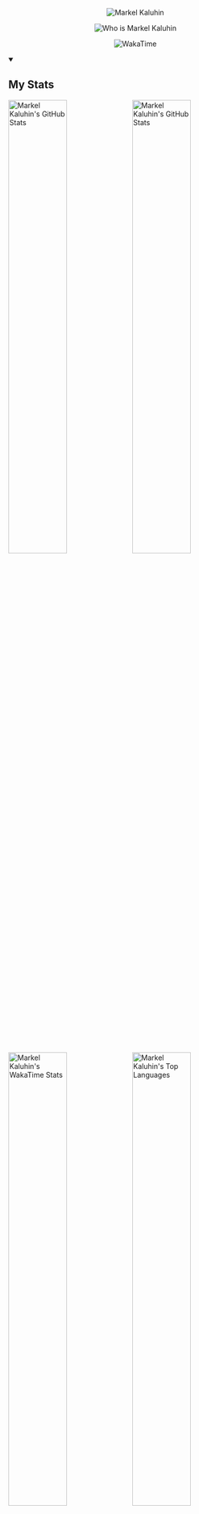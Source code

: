 <p align="center">
    <img alt="Markel Kaluhin" src="https://readme-typing-svg.demolab.com?font=Ubuntu+Mono&size=21&pause=0&color=A1CA40&center=true&vCenter=true&repeat=false&width=435&background=000000&lines=Markel+Kaluhin"/>
<p>
<p align="center">
    <img alt="Who is Markel Kaluhin" src="https://readme-typing-svg.demolab.com?font=Ubuntu+Mono&size=21&pause=1000&color=A1CA40&center=true&vCenter=true&width=435&background=000000&lines=12%2B+years+in+Software+Engineering;Full-stack+Development;Architectural+and+Infrastructure+Design;DevOps%2C+CI%2FCD%2C+DBA"/>
<p>

<p align="center">
    <img alt="WakaTime" src="https://wakatime.com/badge/user/5a7d5b04-7687-4a4f-91a4-d662e0063fbd.svg"/>
<p>


<details open>
<summary><h2>My Stats</h2></summary>
<p align="left">
    <img width="48%" alt="Markel Kaluhin's GitHub Stats" src="http://github-readme-streak-stats.herokuapp.com?user=Markel-Kaluhin&theme=merko&date_format=j%2Fn%5B%2FY%5D"/>
    <img width="48%" alt="Markel Kaluhin's GitHub Stats" src="https://github-readme-stats.vercel.app/api?username=Markel-Kaluhin&show_icons=true&theme=merko&rank_icon=github"/>
</p>
<p align="left">
    <img width="48%" alt="Markel Kaluhin's WakaTime Stats" src="https://github-readme-stats.vercel.app/api/wakatime?username=Merkamponius&theme=merko"/>
    <img width="48%" alt="Markel Kaluhin's Top Languages" src="https://github-readme-stats.vercel.app/api/top-langs/?username=Markel-Kaluhin&langs_count=20&layout=donut&theme=merko"/>
</p>
<p align="center">
    <img width="100%" alt="Markel Kaluhin's GitHub activity graph" src="https://github-readme-activity-graph.vercel.app/graph?username=Markel-Kaluhin&theme=merko"/>
</p>
</details>

<details open>
<summary><h2>My Technical Stack</h2></summary>
<h3>Languages</h3>
<p align="left">
    <a href="https://markelkaluh.in/general/skills/python/">
        <img alt="Python" src="https://img.shields.io/badge/Python-14354C?logo=python&logoColor=white"/>
    </a>
    <a href="https://markelkaluh.in/general/skills/typescript/">
        <img alt="TypeScript" src="https://img.shields.io/badge/TypeScript-3178C6?logo=typescript&logoColor=white"/>
    </a>
    <a href="https://markelkaluh.in/general/skills/pl-pgsql/">
        <img alt="PL/pgSQL" src="https://img.shields.io/badge/PostgreSQL-316192?logo=postgresql&logoColor=white&label=PL%2FpgSQL"/>
    </a>
    <a href="https://markelkaluh.in/general/skills/pl-python/">
        <img alt="PL/Python" src="https://img.shields.io/badge/PostgreSQL-316192?logo=postgresql&logoColor=white&label=PL%2FPython"/>
    </a>
    <a href="https://markelkaluh.in/general/skills/javascript/">
        <img alt="JavaScript" src="https://img.shields.io/badge/JavaScript-F7DF1E?logo=javascript&logoColor=white"/>
    </a>
</p>

<h3>Frameworks</h3>
<p align="left">
    <a href="https://markelkaluh.in/general/skills/fastapi/">
        <img alt="FastAPI" src="https://img.shields.io/badge/Python-14354C?logo=fastapi&logoColor=00CCB8&label=FastAPI&labelColor=2E313E"/>
    </a>
    <a href="https://markelkaluh.in/general/skills/tornado/">
        <img alt="Tornado" src="https://img.shields.io/badge/Python-14354C?logo=python&logoColor=CEEBED&label=Tornado&labelColor=2F80B9"/>
    </a>
    <a href="https://markelkaluh.in/general/skills/flask/">
        <img alt="Flask" src="https://img.shields.io/badge/Python-14354C?logo=flask&logoColor=ACDFE1&label=Flask&labelColor=206D74"/>
    </a>
    <a href="https://markelkaluh.in/general/skills/aiohttp/">
        <img alt="aiohttp" src="https://img.shields.io/badge/Python-14354C?logo=aiohttp&logoColor=2c5bb4&label=aiohttp&labelColor=white"/>
    </a>
    <a href="https://markelkaluh.in/general/skills/django/">
        <img alt="Django" src="https://img.shields.io/badge/Python-14354C?logo=django&logoColor=white&label=Django&labelColor=0C4B33"/>
    </a>
    <a href="https://markelkaluh.in/general/skills/cherrypy/">
        <img alt="CherryPy" src="https://img.shields.io/badge/Python-14354C?logo=python&logoColor=BD1D25&label=CherryPy&labelColor=F5E391"/>
    </a>
    <a href="https://markelkaluh.in/general/skills/pyramid/">
        <img alt="Pyramid" src="https://img.shields.io/badge/Python-14354C?logo=python&logoColor=white&label=Pyramid&labelColor=BF1F2D"/>
    </a>
    <a href="https://markelkaluh.in/general/skills/serverless/">
        <img alt="Serverless" src="https://img.shields.io/badge/JavaScript-F7DF1E?logo=serverless&logoColor=F55750&label=Serverless&labelColor=black"/>
    </a>
    <a href="https://markelkaluh.in/general/skills/angular/">
        <img alt="Angular" src="https://img.shields.io/badge/TypeScript-3178C6?logo=angular&logoColor=DD0531&label=Angular&labelColor=303030"/>
    </a>    
    <a href="https://markelkaluh.in/general/skills/react/">
        <img alt="React" src="https://img.shields.io/badge/TypeScript-3178C6?logo=react&logoColor=389ECA&label=React&labelColor=23272F"/>
    </a>
    <a href="https://markelkaluh.in/general/skills/angularjs/">
        <img alt="AngularJS" src="https://img.shields.io/badge/JavaScript-F7DF1E?logo=angularjs&logoColor=A6120C&label=AngularJS&labelColor=263238"/>
    </a>
    <a href="https://markelkaluh.in/general/skills/extjs/">
        <img alt="ExtJS" src="https://img.shields.io/badge/JavaScript-F7DF1E?logo=javascript&logoColor=white&label=ExtJS&labelColor=113C56"/>
    </a>
</p>

<h3>Most used Libraries</h3>
<p align="left">
    <a href="https://markelkaluh.in/general/skills/numpy/">
        <img alt="NumPy" src="https://img.shields.io/badge/Python-14354C?logo=python&logoColor=white&label=NumPy"/>
    </a>
    <a href="https://markelkaluh.in/general/skills/pandas/">
        <img alt="Pandas" src="https://img.shields.io/badge/Python-14354C?logo=python&logoColor=white&label=Pandas"/>
    </a>
    <a href="https://markelkaluh.in/general/skills/sqlalchemy/">
        <img alt="SQLAlchemy" src="https://img.shields.io/badge/Python-14354C?logo=python&logoColor=white&label=SQLAlchemy"/>
    </a>
    <a href="https://markelkaluh.in/general/skills/requests/">
        <img alt="Requests" src="https://img.shields.io/badge/Python-14354C?logo=python&logoColor=white&label=Requests"/>
    </a>
    <a href="https://markelkaluh.in/general/skills/pipenv/">
        <img alt="Pipenv" src="https://img.shields.io/badge/Python-14354C?logo=python&logoColor=white&label=Pipenv"/>
    </a>
    <a href="https://markelkaluh.in/general/skills/asyncio/">
        <img alt="asyncio" src="https://img.shields.io/badge/Python-14354C?logo=python&logoColor=white&label=asyncio"/>
    </a>
    <a href="https://markelkaluh.in/general/skills/elasticsearch-dls/">
        <img alt="Elasticsearch-DLS" src="https://img.shields.io/badge/Python-14354C?logo=typescript&logoColor=white&label=Elasticsearch-DLS"/>
    </a>
    <a href="https://markelkaluh.in/general/skills/alembic/">
        <img alt="Alembic" src="https://img.shields.io/badge/Python-14354C?logo=python&logoColor=white&label=Alembic"/>
    </a>
    <a href="https://markelkaluh.in/general/skills/zope/">
        <img alt="ZOPE" src="https://img.shields.io/badge/Python-14354C?logo=python&logoColor=white&label=ZOPE"/>
    </a>
    <a href="https://markelkaluh.in/general/skills/suds/">
        <img alt="SUDS" src="https://img.shields.io/badge/Python-14354C?logo=python&logoColor=white&label=SUDS"/>
    </a>
    <a href="https://markelkaluh.in/general/skills/pyjwt/">
        <img alt="PyJWT" src="https://img.shields.io/badge/Python-14354C?logo=python&logoColor=white&label=PyJWT"/>
    </a>
    <a href="https://markelkaluh.in/general/skills/boto3/">
        <img alt="boto3" src="https://img.shields.io/badge/Python-14354C?logo=python&logoColor=white&label=boto3"/>
    </a>
    <a href="https://markelkaluh.in/general/skills/qemu-img/">
        <img alt="qemu-img" src="https://img.shields.io/badge/Python-14354C?logo=python&logoColor=white&label=qemu-img"/>
    </a>
    <a href="https://markelkaluh.in/general/skills/pycli/">
        <img alt="pyCLI" src="https://img.shields.io/badge/Python-14354C?logo=python&logoColor=white&label=pyCLI"/>
    </a>
</p>

<h3>Version control systems</h3>
<p align="left">
    <a href="https://markelkaluh.in/general/skills/gitlab/">
        <img alt="GitLab" src="https://img.shields.io/badge/GitLab-330F63?logo=gitlab"/>
    </a>
    <a href="https://markelkaluh.in/general/skills/github/">
        <img alt="GitHub" src="https://img.shields.io/badge/GitHub-100000?logo=github"/>
    </a>
    <a href="https://markelkaluh.in/general/skills/bitbucket/">
        <img alt="BitBucket" src="https://img.shields.io/badge/Bitbucket-0747a6?logo=bitbucket"/>
    </a>
    <a href="https://markelkaluh.in/general/skills/cvs/">
        <img alt="Concurrent Versions System (CVS)" src="https://img.shields.io/badge/CVS-100000"/>
    </a>
</p>


<h3>Pipelines (CI/CD)</h3>
<p align="left">
    <a href="https://markelkaluh.in/general/skills/jenkins/">
        <img alt="Jenkins" src="https://img.shields.io/badge/Jenkins-D24939?logo=jenkins&logoColor=white"/>
    </a>
    <a href="https://markelkaluh.in/general/skills/gitlab-pipelines/">
        <img alt="GitLab Pipelines" src="https://img.shields.io/badge/GitLab-330F63?logo=gitlab&logoColor=white&label=Pipelines"/>
    </a>
    <a href="https://markelkaluh.in/general/skills/bitbucket-pipelines/">
        <img alt="BitBucket Pipelines" src="https://img.shields.io/badge/Bitbucket-0747a6?logo=bitbucket&logoColor=white&label=Pipelines"/>
    </a>
    <a href="https://markelkaluh.in/general/skills/github-actions/">
        <img alt="GitHub Actions" src="https://img.shields.io/badge/GitHub-100000?logo=github&logoColor=white&label=Actions"/>
    </a>
</p>

<h3>SQL</h3>
<p align="left">
    <a href="https://markelkaluh.in/general/skills/postgresql/">
        <img alt="PostgreSQL" src="https://img.shields.io/badge/PostgreSQL-316192?logo=postgresql&logoColor=white"/>
    </a>
    <a href="https://markelkaluh.in/general/skills/mysql/">
        <img alt="MySQL" src="https://img.shields.io/badge/MySQL-005C84?logo=mysql&logoColor=white"/>
    </a>
    <a href="https://markelkaluh.in/general/skills/oracle-dbms/">
        <img alt="Oracle" src="https://img.shields.io/badge/Oracle-F80000?logo=Oracle&logoColor=white"/>
    </a>
</p>

<h3>NoSQL</h3>
<p align="left">
    <a href="https://markelkaluh.in/general/skills/mongodb/">
        <img alt="MongoDB" src="https://img.shields.io/badge/MongoDB-4EA94B?logo=mongodb&logoColor=white"/>
    </a>
    <a href="https://markelkaluh.in/general/skills/elasticsearch/">
        <img alt="Elasticsearch" src="https://img.shields.io/badge/Elastic_Search-005571?logo=elasticsearch&logoColor=white"/>
    </a>
</p>

<h3>Cloud Computing</h3>
<p align="left">
    <a href="https://markelkaluh.in/general/skills/aws-ec2/">
        <img alt="AWS EC2" src="https://img.shields.io/badge/Amazon_AWS-FF9900?logo=amazon-aws&logoColor=white&label=EC2"/>
    </a>
    <a href="https://markelkaluh.in/general/skills/aws-lambda/">
        <img alt="AWS Lambda" src="https://img.shields.io/badge/Amazon_AWS-FF9900?logo=amazon-aws&logoColor=white&label=Lambda"/>
    </a>
    <a href="https://markelkaluh.in/general/skills/aws-ses/">
        <img alt="AWS SES" src="https://img.shields.io/badge/Amazon_AWS-FF9900?logo=amazon-aws&logoColor=white&label=SES"/>
    </a>
    <a href="https://markelkaluh.in/general/skills/aws-rds/">
        <img alt="AWS RDS" src="https://img.shields.io/badge/Amazon_AWS-FF9900?logo=amazon-aws&logoColor=white&label=RDS"/>
    </a>
    <a href="https://markelkaluh.in/general/skills/aws-sqs/">
        <img alt="AWS SQS" src="https://img.shields.io/badge/Amazon_AWS-FF9900?logo=amazon-aws&logoColor=white&label=SQS"/>
    </a>
    <a href="https://markelkaluh.in/general/skills/aws-sns/">
        <img alt="AWS SNS" src="https://img.shields.io/badge/Amazon_AWS-FF9900?logo=amazon-aws&logoColor=white&label=SNS"/>
    </a>
</p>

<h3>Queues</h3>
<p align="left">
    <a href="https://markelkaluh.in/general/skills/redis/">
        <img alt="Redis" src="https://img.shields.io/badge/Redis-DD0031?logo=redis&logoColor=white"/>
    </a>
    <a href="https://markelkaluh.in/general/skills/elasticsearch/">
        <img alt="Elasticsearch" src="https://img.shields.io/badge/RabbitMQ-FF6600?logo=rabbitmq&logoColor=white"/>
    </a>
    <a href="https://markelkaluh.in/general/skills/nats/">
        <img alt="NATS" src="https://img.shields.io/badge/NATS-27AAE1?logo=natsdotio&logoColor=white"/>
    </a>
</p>

<h3>Infractructure</h3>
<p align="left">
    <a href="https://markelkaluh.in/general/skills/docker/">
        <img alt="Docker" src="https://img.shields.io/badge/Docker-1D63ED?logo=docker&logoColor=white"/>
    </a>
    <a href="https://markelkaluh.in/general/skills/kubernetes/">
        <img alt="Kubernetes" src="https://img.shields.io/badge/Kubernetes-3269DF?logo=kubernetes&logoColor=white"/>
    </a>
    <a href="https://markelkaluh.in/general/skills/nginx/">
        <img alt="Nginx" src="https://img.shields.io/badge/Nginx-269900?logo=nginx&logoColor=white"/>
    </a>
    <a href="https://markelkaluh.in/general/skills/apache-http-server/">
        <img alt="Apache HTTP Server" src="https://img.shields.io/badge/Apache-D12026?logo=apache&logoColor=white"/>
    </a>
    <a href="https://markelkaluh.in/general/skills/swarm/">
        <img alt="Docker Swarm" src="https://img.shields.io/badge/Docker-1D63ED?logo=docker&logoColor=white&label=Swarm"/>
    </a>
</p>

<h3>OS</h3>
<p align="left">
    <a href="https://markelkaluh.in/general/skills/macos/">
        <img alt="Mac OS" src="https://img.shields.io/badge/macOS-000000?logo=apple&logoColor=white"/>
    </a>
    <a href="https://markelkaluh.in/general/skills/ubuntu/">
        <img alt="Ubuntu" src="https://img.shields.io/badge/Ubuntu-E95420?logo=ubuntu&logoColor=white"/>
    </a>
    <a href="https://markelkaluh.in/general/skills/centos/">
        <img alt="Cent OS" src="https://img.shields.io/badge/Cent_OS-262577?logo=centos&logoColor=white"/>
    </a>
    <a href="https://markelkaluh.in/general/skills/debian/">
        <img alt="Debian" src="https://img.shields.io/badge/Debian-A81D33?logo=debian&logoColor=white"/>
    </a>
</p>


<h3>Other</h3>
<p align="left">
    <a href="https://markelkaluh.in/general/skills/traccar/">
        <img alt="Traccar" src="https://img.shields.io/badge/Traccar-007BFF?&logoColor=white"/>
    </a>
    <a href="https://markelkaluh.in/general/skills/osm/">
        <img alt="Open Street Map" src="https://img.shields.io/badge/OSM-FFFFFF?&logoColor=white"/>
    </a>
    <a href="https://markelkaluh.in/general/skills/osrm/">
        <img alt="Open Source Routing Machine" src="https://img.shields.io/badge/OSRM-1F518E?logoColor=white"/>
    </a>
    <a href="https://markelkaluh.in/general/skills/retool/">
        <img alt="Retool" src="https://img.shields.io/badge/Retool-FFFFFF?logo=retool&logoColor=black"/>
    </a>
    <a href="https://markelkaluh.in/general/skills/sheepdog/">
        <img alt="Sheepdog" src="https://img.shields.io/badge/Sheepdog-888888?logoColor=white"/>
    </a>
</p>
</details>

[//]: # (**Markel-Kaluhin/Markel-Kaluhin** is a ✨ _special_ ✨ repository because its `README.md` &#40;this file&#41; appears on your GitHub profile.)

[//]: # (Here are some ideas to get you started:)

[//]: # ()
[//]: # (- 🔭 I’m currently working on ...)

[//]: # (- 🌱 I’m currently learning ...)

[//]: # (- 👯 I’m looking to collaborate on ...)

[//]: # (- 🤔 I’m looking for help with ...)

[//]: # (- 💬 Ask me about ...)

[//]: # (- 📫 How to reach me: ...)

[//]: # (- 😄 Pronouns: ...)

[//]: # (- ⚡ Fun fact: ...)
